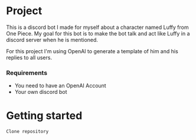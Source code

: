 # Project

This is a discord bot I made for myself about a character named Luffy from One Piece. My goal for this bot is to make the bot talk and act like Luffy in a discord server when he is mentioned.

For this project I'm using OpenAI to generate a template of him and his replies to all users.

### Requirements

- You need to have an OpenAI Account
- Your own discord bot

# Getting started

```
Clone repository
```
